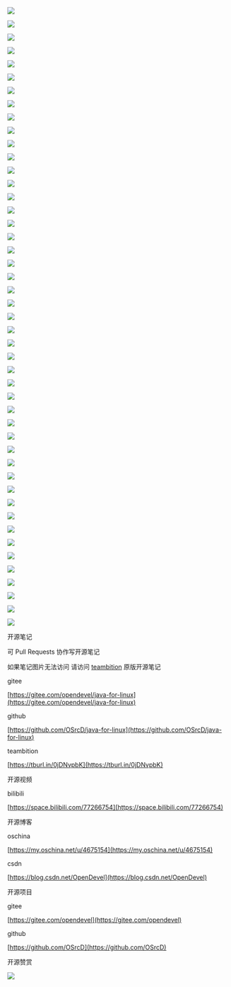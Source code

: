 ![](https://tcs.teambition.net/storage/3122bb5bbc92f588fa7ab4b6720deac2a5d7?Signature=eyJhbGciOiJIUzI1NiIsInR5cCI6IkpXVCJ9.eyJBcHBJRCI6IjU5Mzc3MGZmODM5NjMyMDAyZTAzNThmMSIsIl9hcHBJZCI6IjU5Mzc3MGZmODM5NjMyMDAyZTAzNThmMSIsIl9vcmdhbml6YXRpb25JZCI6IiIsImV4cCI6MTYxNDAxMDU5NCwiaWF0IjoxNjEzNDA1Nzk0LCJyZXNvdXJjZSI6Ii9zdG9yYWdlLzMxMjJiYjViYmM5MmY1ODhmYTdhYjRiNjcyMGRlYWMyYTVkNyJ9.ijAW-R-6hEvJ9oJJyMWfJLZ8nkjTXJQI3z9jCZc7Wvk&download=image.png "")

![](https://tcs.teambition.net/storage/3122ee3bab2244ad67e020ba08b87c79288e?Signature=eyJhbGciOiJIUzI1NiIsInR5cCI6IkpXVCJ9.eyJBcHBJRCI6IjU5Mzc3MGZmODM5NjMyMDAyZTAzNThmMSIsIl9hcHBJZCI6IjU5Mzc3MGZmODM5NjMyMDAyZTAzNThmMSIsIl9vcmdhbml6YXRpb25JZCI6IiIsImV4cCI6MTYxNDAxMDU5NCwiaWF0IjoxNjEzNDA1Nzk0LCJyZXNvdXJjZSI6Ii9zdG9yYWdlLzMxMjJlZTNiYWIyMjQ0YWQ2N2UwMjBiYTA4Yjg3Yzc5Mjg4ZSJ9.tLr5kHxFDeTCDfNsbC7PmMZwjTTDrUQZ3Dz0-T3pjJY&download=image.png "")

![](https://tcs.teambition.net/storage/312206a13201475450ade0857e5293ee7549?Signature=eyJhbGciOiJIUzI1NiIsInR5cCI6IkpXVCJ9.eyJBcHBJRCI6IjU5Mzc3MGZmODM5NjMyMDAyZTAzNThmMSIsIl9hcHBJZCI6IjU5Mzc3MGZmODM5NjMyMDAyZTAzNThmMSIsIl9vcmdhbml6YXRpb25JZCI6IiIsImV4cCI6MTYxNDAxMDU5NCwiaWF0IjoxNjEzNDA1Nzk0LCJyZXNvdXJjZSI6Ii9zdG9yYWdlLzMxMjIwNmExMzIwMTQ3NTQ1MGFkZTA4NTdlNTI5M2VlNzU0OSJ9.4a-NK1uU4jDujQsJABFRj9ScQyk33S9l4gWqeOKMitM&download=image.png "")

![](https://tcs.teambition.net/storage/3122a56af00d9202591c1da549d2ed907e49?Signature=eyJhbGciOiJIUzI1NiIsInR5cCI6IkpXVCJ9.eyJBcHBJRCI6IjU5Mzc3MGZmODM5NjMyMDAyZTAzNThmMSIsIl9hcHBJZCI6IjU5Mzc3MGZmODM5NjMyMDAyZTAzNThmMSIsIl9vcmdhbml6YXRpb25JZCI6IiIsImV4cCI6MTYxNDAxMDU5NCwiaWF0IjoxNjEzNDA1Nzk0LCJyZXNvdXJjZSI6Ii9zdG9yYWdlLzMxMjJhNTZhZjAwZDkyMDI1OTFjMWRhNTQ5ZDJlZDkwN2U0OSJ9.bugOExod-s2Q3PzOgbZf8nX0sxpIuFRY7XMGF0wzI7M&download=image.png "")

![](https://tcs.teambition.net/storage/31228c912cb55cbeabfd0aeb2b45cf477c36?Signature=eyJhbGciOiJIUzI1NiIsInR5cCI6IkpXVCJ9.eyJBcHBJRCI6IjU5Mzc3MGZmODM5NjMyMDAyZTAzNThmMSIsIl9hcHBJZCI6IjU5Mzc3MGZmODM5NjMyMDAyZTAzNThmMSIsIl9vcmdhbml6YXRpb25JZCI6IiIsImV4cCI6MTYxNDAxMDU5NCwiaWF0IjoxNjEzNDA1Nzk0LCJyZXNvdXJjZSI6Ii9zdG9yYWdlLzMxMjI4YzkxMmNiNTVjYmVhYmZkMGFlYjJiNDVjZjQ3N2MzNiJ9.Tz_royVznftvkl3WKYvbFOm1dQr82SMZiaruiorPe8s&download=image.png "")

![](https://tcs.teambition.net/storage/3122c4a0ffec69a4449550560ca582d49eaf?Signature=eyJhbGciOiJIUzI1NiIsInR5cCI6IkpXVCJ9.eyJBcHBJRCI6IjU5Mzc3MGZmODM5NjMyMDAyZTAzNThmMSIsIl9hcHBJZCI6IjU5Mzc3MGZmODM5NjMyMDAyZTAzNThmMSIsIl9vcmdhbml6YXRpb25JZCI6IiIsImV4cCI6MTYxNDAxMDU5NCwiaWF0IjoxNjEzNDA1Nzk0LCJyZXNvdXJjZSI6Ii9zdG9yYWdlLzMxMjJjNGEwZmZlYzY5YTQ0NDk1NTA1NjBjYTU4MmQ0OWVhZiJ9.zADMTkr7XY0meFOpBt7Sn_-g-M0r3jiR9xCq9_Bqx-M&download=image.png "")

![](https://tcs.teambition.net/storage/3122af67d067dbd7e4bca752a8fe9f9a03ba?Signature=eyJhbGciOiJIUzI1NiIsInR5cCI6IkpXVCJ9.eyJBcHBJRCI6IjU5Mzc3MGZmODM5NjMyMDAyZTAzNThmMSIsIl9hcHBJZCI6IjU5Mzc3MGZmODM5NjMyMDAyZTAzNThmMSIsIl9vcmdhbml6YXRpb25JZCI6IiIsImV4cCI6MTYxNDAxMDU5NCwiaWF0IjoxNjEzNDA1Nzk0LCJyZXNvdXJjZSI6Ii9zdG9yYWdlLzMxMjJhZjY3ZDA2N2RiZDdlNGJjYTc1MmE4ZmU5ZjlhMDNiYSJ9.QRCEpxgbyogZI4VNKjXyU9h_ErQaLpT5H_6aZIyUE-o&download=image.png "")

![](https://tcs.teambition.net/storage/3122c0ebe2809cf587b04e27db4f9f83b289?Signature=eyJhbGciOiJIUzI1NiIsInR5cCI6IkpXVCJ9.eyJBcHBJRCI6IjU5Mzc3MGZmODM5NjMyMDAyZTAzNThmMSIsIl9hcHBJZCI6IjU5Mzc3MGZmODM5NjMyMDAyZTAzNThmMSIsIl9vcmdhbml6YXRpb25JZCI6IiIsImV4cCI6MTYxNDAxMDU5NCwiaWF0IjoxNjEzNDA1Nzk0LCJyZXNvdXJjZSI6Ii9zdG9yYWdlLzMxMjJjMGViZTI4MDljZjU4N2IwNGUyN2RiNGY5ZjgzYjI4OSJ9.eNfE1Det01Z9ueBs9NXXknhvIMWxPhUP9LEIP-Lpw-4&download=image.png "")

![](https://tcs.teambition.net/storage/312207ced5bdcb6829e42608a3b1b9e9bc30?Signature=eyJhbGciOiJIUzI1NiIsInR5cCI6IkpXVCJ9.eyJBcHBJRCI6IjU5Mzc3MGZmODM5NjMyMDAyZTAzNThmMSIsIl9hcHBJZCI6IjU5Mzc3MGZmODM5NjMyMDAyZTAzNThmMSIsIl9vcmdhbml6YXRpb25JZCI6IiIsImV4cCI6MTYxNDAxMDU5NCwiaWF0IjoxNjEzNDA1Nzk0LCJyZXNvdXJjZSI6Ii9zdG9yYWdlLzMxMjIwN2NlZDViZGNiNjgyOWU0MjYwOGEzYjFiOWU5YmMzMCJ9.vU7hiwH3GoZ0MOWwD-0yLuAemkwUVGh4msk7Wzqwx2Q&download=image.png "")

![](https://tcs.teambition.net/storage/312229d040db643535e19ae30851a22f3ac1?Signature=eyJhbGciOiJIUzI1NiIsInR5cCI6IkpXVCJ9.eyJBcHBJRCI6IjU5Mzc3MGZmODM5NjMyMDAyZTAzNThmMSIsIl9hcHBJZCI6IjU5Mzc3MGZmODM5NjMyMDAyZTAzNThmMSIsIl9vcmdhbml6YXRpb25JZCI6IiIsImV4cCI6MTYxNDAxMDU5NCwiaWF0IjoxNjEzNDA1Nzk0LCJyZXNvdXJjZSI6Ii9zdG9yYWdlLzMxMjIyOWQwNDBkYjY0MzUzNWUxOWFlMzA4NTFhMjJmM2FjMSJ9.NmoE-q7jWl1dDWguekOeJyL3ZrlqwaCWqe43NhpR9GU&download=image.png "")

![](https://tcs.teambition.net/storage/3122b83e840f0ccff013e55c19ee970ab737?Signature=eyJhbGciOiJIUzI1NiIsInR5cCI6IkpXVCJ9.eyJBcHBJRCI6IjU5Mzc3MGZmODM5NjMyMDAyZTAzNThmMSIsIl9hcHBJZCI6IjU5Mzc3MGZmODM5NjMyMDAyZTAzNThmMSIsIl9vcmdhbml6YXRpb25JZCI6IiIsImV4cCI6MTYxNDAxMDU5NCwiaWF0IjoxNjEzNDA1Nzk0LCJyZXNvdXJjZSI6Ii9zdG9yYWdlLzMxMjJiODNlODQwZjBjY2ZmMDEzZTU1YzE5ZWU5NzBhYjczNyJ9.zVin1VG0hCXqbMur6rXshzGS_2OqEVRYeDHqEX928PA&download=image.png "")

![](https://tcs.teambition.net/storage/312229552623a4bd806d2fe34cf615c62f1f?Signature=eyJhbGciOiJIUzI1NiIsInR5cCI6IkpXVCJ9.eyJBcHBJRCI6IjU5Mzc3MGZmODM5NjMyMDAyZTAzNThmMSIsIl9hcHBJZCI6IjU5Mzc3MGZmODM5NjMyMDAyZTAzNThmMSIsIl9vcmdhbml6YXRpb25JZCI6IiIsImV4cCI6MTYxNDAxMDU5NCwiaWF0IjoxNjEzNDA1Nzk0LCJyZXNvdXJjZSI6Ii9zdG9yYWdlLzMxMjIyOTU1MjYyM2E0YmQ4MDZkMmZlMzRjZjYxNWM2MmYxZiJ9.ysVf4W0U3sDy04w3e3P9t_ByB-rlqY9XUQl81BAFDh0&download=image.png "")

![](https://tcs.teambition.net/storage/3122491dd1e5f86d08b37c67d9c7dfe6cdbd?Signature=eyJhbGciOiJIUzI1NiIsInR5cCI6IkpXVCJ9.eyJBcHBJRCI6IjU5Mzc3MGZmODM5NjMyMDAyZTAzNThmMSIsIl9hcHBJZCI6IjU5Mzc3MGZmODM5NjMyMDAyZTAzNThmMSIsIl9vcmdhbml6YXRpb25JZCI6IiIsImV4cCI6MTYxNDAxMDU5NCwiaWF0IjoxNjEzNDA1Nzk0LCJyZXNvdXJjZSI6Ii9zdG9yYWdlLzMxMjI0OTFkZDFlNWY4NmQwOGIzN2M2N2Q5YzdkZmU2Y2RiZCJ9.V4plb4rLj2DpYNNtcXQQ7YbAnW_NGeBJFv9dQaTio78&download=image.png "")

![](https://tcs.teambition.net/storage/3122bb4736534fb375602b6113c8fffc2db1?Signature=eyJhbGciOiJIUzI1NiIsInR5cCI6IkpXVCJ9.eyJBcHBJRCI6IjU5Mzc3MGZmODM5NjMyMDAyZTAzNThmMSIsIl9hcHBJZCI6IjU5Mzc3MGZmODM5NjMyMDAyZTAzNThmMSIsIl9vcmdhbml6YXRpb25JZCI6IiIsImV4cCI6MTYxNDAxMDU5NCwiaWF0IjoxNjEzNDA1Nzk0LCJyZXNvdXJjZSI6Ii9zdG9yYWdlLzMxMjJiYjQ3MzY1MzRmYjM3NTYwMmI2MTEzYzhmZmZjMmRiMSJ9.4im0mnk0TCBbdjOHCbWRL7FqrZFQML3yxCWALwYfiZA&download=image.png "")

![](https://tcs.teambition.net/storage/312257c541f58871a1a3bfa86dbd641c3045?Signature=eyJhbGciOiJIUzI1NiIsInR5cCI6IkpXVCJ9.eyJBcHBJRCI6IjU5Mzc3MGZmODM5NjMyMDAyZTAzNThmMSIsIl9hcHBJZCI6IjU5Mzc3MGZmODM5NjMyMDAyZTAzNThmMSIsIl9vcmdhbml6YXRpb25JZCI6IiIsImV4cCI6MTYxNDAxMDU5NCwiaWF0IjoxNjEzNDA1Nzk0LCJyZXNvdXJjZSI6Ii9zdG9yYWdlLzMxMjI1N2M1NDFmNTg4NzFhMWEzYmZhODZkYmQ2NDFjMzA0NSJ9.S_kpuERBK0_jrr1268B3G5zSGpfImzYNlcGXT0GpAPk&download=image.png "")

![](https://tcs.teambition.net/storage/312277f1966f68b58dbab7ce831d40de0958?Signature=eyJhbGciOiJIUzI1NiIsInR5cCI6IkpXVCJ9.eyJBcHBJRCI6IjU5Mzc3MGZmODM5NjMyMDAyZTAzNThmMSIsIl9hcHBJZCI6IjU5Mzc3MGZmODM5NjMyMDAyZTAzNThmMSIsIl9vcmdhbml6YXRpb25JZCI6IiIsImV4cCI6MTYxNDAxMDU5NCwiaWF0IjoxNjEzNDA1Nzk0LCJyZXNvdXJjZSI6Ii9zdG9yYWdlLzMxMjI3N2YxOTY2ZjY4YjU4ZGJhYjdjZTgzMWQ0MGRlMDk1OCJ9.wyYueQ3-kPax9oiOF8UotgGiNeJGq6YjU0t-TjbVHrE&download=image.png "")

![](https://tcs.teambition.net/storage/3122e9c4602ca7b0f310a84e47adeedeb0b4?Signature=eyJhbGciOiJIUzI1NiIsInR5cCI6IkpXVCJ9.eyJBcHBJRCI6IjU5Mzc3MGZmODM5NjMyMDAyZTAzNThmMSIsIl9hcHBJZCI6IjU5Mzc3MGZmODM5NjMyMDAyZTAzNThmMSIsIl9vcmdhbml6YXRpb25JZCI6IiIsImV4cCI6MTYxNDAxMDU5NCwiaWF0IjoxNjEzNDA1Nzk0LCJyZXNvdXJjZSI6Ii9zdG9yYWdlLzMxMjJlOWM0NjAyY2E3YjBmMzEwYTg0ZTQ3YWRlZWRlYjBiNCJ9.DzOpaH2oZQ44SJ9i8mdBYoWWu3uw-AVF-zMiY1DhTcA&download=image.png "")

![](https://tcs.teambition.net/storage/3122412696a9d8ccf8ef27c8b3bef2a54f50?Signature=eyJhbGciOiJIUzI1NiIsInR5cCI6IkpXVCJ9.eyJBcHBJRCI6IjU5Mzc3MGZmODM5NjMyMDAyZTAzNThmMSIsIl9hcHBJZCI6IjU5Mzc3MGZmODM5NjMyMDAyZTAzNThmMSIsIl9vcmdhbml6YXRpb25JZCI6IiIsImV4cCI6MTYxNDAxMDU5NCwiaWF0IjoxNjEzNDA1Nzk0LCJyZXNvdXJjZSI6Ii9zdG9yYWdlLzMxMjI0MTI2OTZhOWQ4Y2NmOGVmMjdjOGIzYmVmMmE1NGY1MCJ9.Dsf3Zawvf5q05ecEjwubbVEX3H2-UaMseovXpXx4TMw&download=image.png "")

![](https://tcs.teambition.net/storage/312244dfa3cda13bf39c3c9b448664e2aff8?Signature=eyJhbGciOiJIUzI1NiIsInR5cCI6IkpXVCJ9.eyJBcHBJRCI6IjU5Mzc3MGZmODM5NjMyMDAyZTAzNThmMSIsIl9hcHBJZCI6IjU5Mzc3MGZmODM5NjMyMDAyZTAzNThmMSIsIl9vcmdhbml6YXRpb25JZCI6IiIsImV4cCI6MTYxNDAxMDU5NCwiaWF0IjoxNjEzNDA1Nzk0LCJyZXNvdXJjZSI6Ii9zdG9yYWdlLzMxMjI0NGRmYTNjZGExM2JmMzljM2M5YjQ0ODY2NGUyYWZmOCJ9.oXd21UhwkcRRc_fo8PbJfiY-Z83zqS1n0QGx1RAyEc0&download=image.png "")

![](https://tcs.teambition.net/storage/312258214a7c496200ca0d04e0c0eddfc51a?Signature=eyJhbGciOiJIUzI1NiIsInR5cCI6IkpXVCJ9.eyJBcHBJRCI6IjU5Mzc3MGZmODM5NjMyMDAyZTAzNThmMSIsIl9hcHBJZCI6IjU5Mzc3MGZmODM5NjMyMDAyZTAzNThmMSIsIl9vcmdhbml6YXRpb25JZCI6IiIsImV4cCI6MTYxNDAxMDU5NCwiaWF0IjoxNjEzNDA1Nzk0LCJyZXNvdXJjZSI6Ii9zdG9yYWdlLzMxMjI1ODIxNGE3YzQ5NjIwMGNhMGQwNGUwYzBlZGRmYzUxYSJ9.rC_B7OnGzJ31kJMiDRGw0osKHTs0EsQIsF4qwCly-ec&download=image.png "")

![](https://tcs.teambition.net/storage/3122179a2c918db168e40df86399914ad38e?Signature=eyJhbGciOiJIUzI1NiIsInR5cCI6IkpXVCJ9.eyJBcHBJRCI6IjU5Mzc3MGZmODM5NjMyMDAyZTAzNThmMSIsIl9hcHBJZCI6IjU5Mzc3MGZmODM5NjMyMDAyZTAzNThmMSIsIl9vcmdhbml6YXRpb25JZCI6IiIsImV4cCI6MTYxNDAxMDU5NCwiaWF0IjoxNjEzNDA1Nzk0LCJyZXNvdXJjZSI6Ii9zdG9yYWdlLzMxMjIxNzlhMmM5MThkYjE2OGU0MGRmODYzOTk5MTRhZDM4ZSJ9.KmxJv7U7dcaVU5YSZprN-TFp7-SMkl-sifvflzADIj8&download=image.png "")

![](https://tcs.teambition.net/storage/3122dfc5a6be08df0c8e874844c61e1b2d0c?Signature=eyJhbGciOiJIUzI1NiIsInR5cCI6IkpXVCJ9.eyJBcHBJRCI6IjU5Mzc3MGZmODM5NjMyMDAyZTAzNThmMSIsIl9hcHBJZCI6IjU5Mzc3MGZmODM5NjMyMDAyZTAzNThmMSIsIl9vcmdhbml6YXRpb25JZCI6IiIsImV4cCI6MTYxNDAxMDU5NCwiaWF0IjoxNjEzNDA1Nzk0LCJyZXNvdXJjZSI6Ii9zdG9yYWdlLzMxMjJkZmM1YTZiZTA4ZGYwYzhlODc0ODQ0YzYxZTFiMmQwYyJ9.qvbV3LvXEtbsIwfZtuTqPjtYBzL-HeD_TOKGLlluTzk&download=image.png "")

![](https://tcs.teambition.net/storage/3122a25b7ec8cc4d7539dfa7d351be6ac46d?Signature=eyJhbGciOiJIUzI1NiIsInR5cCI6IkpXVCJ9.eyJBcHBJRCI6IjU5Mzc3MGZmODM5NjMyMDAyZTAzNThmMSIsIl9hcHBJZCI6IjU5Mzc3MGZmODM5NjMyMDAyZTAzNThmMSIsIl9vcmdhbml6YXRpb25JZCI6IiIsImV4cCI6MTYxNDAxMDU5NCwiaWF0IjoxNjEzNDA1Nzk0LCJyZXNvdXJjZSI6Ii9zdG9yYWdlLzMxMjJhMjViN2VjOGNjNGQ3NTM5ZGZhN2QzNTFiZTZhYzQ2ZCJ9.ao972ShHmnQ849oMkQ1BQI7LMHhZERpYMsHV8B0hw-E&download=image.png "")

![](https://tcs.teambition.net/storage/3122b32792c5b293b014abb8591ab15871bb?Signature=eyJhbGciOiJIUzI1NiIsInR5cCI6IkpXVCJ9.eyJBcHBJRCI6IjU5Mzc3MGZmODM5NjMyMDAyZTAzNThmMSIsIl9hcHBJZCI6IjU5Mzc3MGZmODM5NjMyMDAyZTAzNThmMSIsIl9vcmdhbml6YXRpb25JZCI6IiIsImV4cCI6MTYxNDAxMDU5NCwiaWF0IjoxNjEzNDA1Nzk0LCJyZXNvdXJjZSI6Ii9zdG9yYWdlLzMxMjJiMzI3OTJjNWIyOTNiMDE0YWJiODU5MWFiMTU4NzFiYiJ9.CLz1F-IXxKFQzbazaCDManUwv50MiOn4ovTepbIh4N4&download=image.png "")

![](https://tcs.teambition.net/storage/3122dd34720f75911dcd123f5f02b3d2ea5d?Signature=eyJhbGciOiJIUzI1NiIsInR5cCI6IkpXVCJ9.eyJBcHBJRCI6IjU5Mzc3MGZmODM5NjMyMDAyZTAzNThmMSIsIl9hcHBJZCI6IjU5Mzc3MGZmODM5NjMyMDAyZTAzNThmMSIsIl9vcmdhbml6YXRpb25JZCI6IiIsImV4cCI6MTYxNDAxMDU5NCwiaWF0IjoxNjEzNDA1Nzk0LCJyZXNvdXJjZSI6Ii9zdG9yYWdlLzMxMjJkZDM0NzIwZjc1OTExZGNkMTIzZjVmMDJiM2QyZWE1ZCJ9.t0DPbGrymBc0x9kIx5ldaNTiw1_OfDuGwJ2IVDAb-Gw&download=image.png "")

![](https://tcs.teambition.net/storage/3122f44ba82d986706f212a9ebed3d42d240?Signature=eyJhbGciOiJIUzI1NiIsInR5cCI6IkpXVCJ9.eyJBcHBJRCI6IjU5Mzc3MGZmODM5NjMyMDAyZTAzNThmMSIsIl9hcHBJZCI6IjU5Mzc3MGZmODM5NjMyMDAyZTAzNThmMSIsIl9vcmdhbml6YXRpb25JZCI6IiIsImV4cCI6MTYxNDAxMDU5NCwiaWF0IjoxNjEzNDA1Nzk0LCJyZXNvdXJjZSI6Ii9zdG9yYWdlLzMxMjJmNDRiYTgyZDk4NjcwNmYyMTJhOWViZWQzZDQyZDI0MCJ9.B53i32J8Q0qY9URdtmLNTHlfLJYMXvUuTi3NaI7VJc4&download=image.png "")

![](https://tcs.teambition.net/storage/312291530b0f2090ea5b6e72de61bfc7109f?Signature=eyJhbGciOiJIUzI1NiIsInR5cCI6IkpXVCJ9.eyJBcHBJRCI6IjU5Mzc3MGZmODM5NjMyMDAyZTAzNThmMSIsIl9hcHBJZCI6IjU5Mzc3MGZmODM5NjMyMDAyZTAzNThmMSIsIl9vcmdhbml6YXRpb25JZCI6IiIsImV4cCI6MTYxNDAxMDU5NCwiaWF0IjoxNjEzNDA1Nzk0LCJyZXNvdXJjZSI6Ii9zdG9yYWdlLzMxMjI5MTUzMGIwZjIwOTBlYTViNmU3MmRlNjFiZmM3MTA5ZiJ9.mHjrqCLrT1u1l_0xF2GBpxMkMOUQPKHIqodhZYy5reA&download=image.png "")

![](https://tcs.teambition.net/storage/31225a207951d53f63542e1277113a5c0261?Signature=eyJhbGciOiJIUzI1NiIsInR5cCI6IkpXVCJ9.eyJBcHBJRCI6IjU5Mzc3MGZmODM5NjMyMDAyZTAzNThmMSIsIl9hcHBJZCI6IjU5Mzc3MGZmODM5NjMyMDAyZTAzNThmMSIsIl9vcmdhbml6YXRpb25JZCI6IiIsImV4cCI6MTYxNDAxMDU5NCwiaWF0IjoxNjEzNDA1Nzk0LCJyZXNvdXJjZSI6Ii9zdG9yYWdlLzMxMjI1YTIwNzk1MWQ1M2Y2MzU0MmUxMjc3MTEzYTVjMDI2MSJ9.TY0rSeDmY6-jAuO_QuZ7wZQAJvlLcVvpbZRMTIh851I&download=image.png "")

![](https://tcs.teambition.net/storage/312228fae05bc60d1621849c021df9938310?Signature=eyJhbGciOiJIUzI1NiIsInR5cCI6IkpXVCJ9.eyJBcHBJRCI6IjU5Mzc3MGZmODM5NjMyMDAyZTAzNThmMSIsIl9hcHBJZCI6IjU5Mzc3MGZmODM5NjMyMDAyZTAzNThmMSIsIl9vcmdhbml6YXRpb25JZCI6IiIsImV4cCI6MTYxNDAxMDU5NCwiaWF0IjoxNjEzNDA1Nzk0LCJyZXNvdXJjZSI6Ii9zdG9yYWdlLzMxMjIyOGZhZTA1YmM2MGQxNjIxODQ5YzAyMWRmOTkzODMxMCJ9.8Gq-L1qFsSTK5RsjPjcOdR6pq593GoPoKx7l-rxHq8Y&download=image.png "")

![](https://tcs.teambition.net/storage/3122c78b65bd0706d00615593b827ca30305?Signature=eyJhbGciOiJIUzI1NiIsInR5cCI6IkpXVCJ9.eyJBcHBJRCI6IjU5Mzc3MGZmODM5NjMyMDAyZTAzNThmMSIsIl9hcHBJZCI6IjU5Mzc3MGZmODM5NjMyMDAyZTAzNThmMSIsIl9vcmdhbml6YXRpb25JZCI6IiIsImV4cCI6MTYxNDAxMDU5NCwiaWF0IjoxNjEzNDA1Nzk0LCJyZXNvdXJjZSI6Ii9zdG9yYWdlLzMxMjJjNzhiNjViZDA3MDZkMDA2MTU1OTNiODI3Y2EzMDMwNSJ9.MISz3jV299gIflaVcfWLklZoijQeRdrrc65u8IV6vMc&download=image.png "")

![](https://tcs.teambition.net/storage/3122223e332872137637660676878bedb344?Signature=eyJhbGciOiJIUzI1NiIsInR5cCI6IkpXVCJ9.eyJBcHBJRCI6IjU5Mzc3MGZmODM5NjMyMDAyZTAzNThmMSIsIl9hcHBJZCI6IjU5Mzc3MGZmODM5NjMyMDAyZTAzNThmMSIsIl9vcmdhbml6YXRpb25JZCI6IiIsImV4cCI6MTYxNDAxMDU5NCwiaWF0IjoxNjEzNDA1Nzk0LCJyZXNvdXJjZSI6Ii9zdG9yYWdlLzMxMjIyMjNlMzMyODcyMTM3NjM3NjYwNjc2ODc4YmVkYjM0NCJ9.2eQA5poRImtyXOvLU_q3Hnoy2f-fRhmmoml52yk8bNk&download=image.png "")

![](https://tcs.teambition.net/storage/3122f53846581fd1a86111a3af737fa9415f?Signature=eyJhbGciOiJIUzI1NiIsInR5cCI6IkpXVCJ9.eyJBcHBJRCI6IjU5Mzc3MGZmODM5NjMyMDAyZTAzNThmMSIsIl9hcHBJZCI6IjU5Mzc3MGZmODM5NjMyMDAyZTAzNThmMSIsIl9vcmdhbml6YXRpb25JZCI6IiIsImV4cCI6MTYxNDAxMDU5NCwiaWF0IjoxNjEzNDA1Nzk0LCJyZXNvdXJjZSI6Ii9zdG9yYWdlLzMxMjJmNTM4NDY1ODFmZDFhODYxMTFhM2FmNzM3ZmE5NDE1ZiJ9.9G9Roywg8nKneAyc6WZ1WIxPxs3cDM8eSP8XUr9PO8k&download=image.png "")

![](https://tcs.teambition.net/storage/3122ec98b78a9d88e643152393060a69e1aa?Signature=eyJhbGciOiJIUzI1NiIsInR5cCI6IkpXVCJ9.eyJBcHBJRCI6IjU5Mzc3MGZmODM5NjMyMDAyZTAzNThmMSIsIl9hcHBJZCI6IjU5Mzc3MGZmODM5NjMyMDAyZTAzNThmMSIsIl9vcmdhbml6YXRpb25JZCI6IiIsImV4cCI6MTYxNDAxMDU5NCwiaWF0IjoxNjEzNDA1Nzk0LCJyZXNvdXJjZSI6Ii9zdG9yYWdlLzMxMjJlYzk4Yjc4YTlkODhlNjQzMTUyMzkzMDYwYTY5ZTFhYSJ9.EGsuPI4d9-zgPEcsx0UEnJGzmRqBffdkECPsBjM9nHw&download=image.png "")

![](https://tcs.teambition.net/storage/3122bb5a151f07a67f4c0e89c3f035160899?Signature=eyJhbGciOiJIUzI1NiIsInR5cCI6IkpXVCJ9.eyJBcHBJRCI6IjU5Mzc3MGZmODM5NjMyMDAyZTAzNThmMSIsIl9hcHBJZCI6IjU5Mzc3MGZmODM5NjMyMDAyZTAzNThmMSIsIl9vcmdhbml6YXRpb25JZCI6IiIsImV4cCI6MTYxNDAxMDU5NCwiaWF0IjoxNjEzNDA1Nzk0LCJyZXNvdXJjZSI6Ii9zdG9yYWdlLzMxMjJiYjVhMTUxZjA3YTY3ZjRjMGU4OWMzZjAzNTE2MDg5OSJ9.SOPjmRtndisxMAZL0JR2XZX80LvNy7tPuHSiPPkz9N4&download=image.png "")

![](https://tcs.teambition.net/storage/3122487a82e5e6d82dc0ca9bf3f88553b3e9?Signature=eyJhbGciOiJIUzI1NiIsInR5cCI6IkpXVCJ9.eyJBcHBJRCI6IjU5Mzc3MGZmODM5NjMyMDAyZTAzNThmMSIsIl9hcHBJZCI6IjU5Mzc3MGZmODM5NjMyMDAyZTAzNThmMSIsIl9vcmdhbml6YXRpb25JZCI6IiIsImV4cCI6MTYxNDAxMDU5NCwiaWF0IjoxNjEzNDA1Nzk0LCJyZXNvdXJjZSI6Ii9zdG9yYWdlLzMxMjI0ODdhODJlNWU2ZDgyZGMwY2E5YmYzZjg4NTUzYjNlOSJ9.eV0kRyQJKr5TpO8DygHxC8j5uZrNUpQF5EI9KAmW2sc&download=image.png "")

![](https://tcs.teambition.net/storage/312201af17ef49b53e14cfe60e7091365f32?Signature=eyJhbGciOiJIUzI1NiIsInR5cCI6IkpXVCJ9.eyJBcHBJRCI6IjU5Mzc3MGZmODM5NjMyMDAyZTAzNThmMSIsIl9hcHBJZCI6IjU5Mzc3MGZmODM5NjMyMDAyZTAzNThmMSIsIl9vcmdhbml6YXRpb25JZCI6IiIsImV4cCI6MTYxNDAxMDU5NCwiaWF0IjoxNjEzNDA1Nzk0LCJyZXNvdXJjZSI6Ii9zdG9yYWdlLzMxMjIwMWFmMTdlZjQ5YjUzZTE0Y2ZlNjBlNzA5MTM2NWYzMiJ9.1LKme-1vlJINJG0D1GENUHk4SOnw3dhbd4cSyxyXAYA&download=image.png "")

![](https://tcs.teambition.net/storage/312293e0ce362b3ec4211c4b6eaa8575bd2a?Signature=eyJhbGciOiJIUzI1NiIsInR5cCI6IkpXVCJ9.eyJBcHBJRCI6IjU5Mzc3MGZmODM5NjMyMDAyZTAzNThmMSIsIl9hcHBJZCI6IjU5Mzc3MGZmODM5NjMyMDAyZTAzNThmMSIsIl9vcmdhbml6YXRpb25JZCI6IiIsImV4cCI6MTYxNDAxMDU5NCwiaWF0IjoxNjEzNDA1Nzk0LCJyZXNvdXJjZSI6Ii9zdG9yYWdlLzMxMjI5M2UwY2UzNjJiM2VjNDIxMWM0YjZlYWE4NTc1YmQyYSJ9.6uCCFi_d0Yzl9SF6_VqF78yYQ8-6He72UiSVeJvq8Gw&download=image.png "")

![](https://tcs.teambition.net/storage/3122fcff95701819a230bffbbe3f20f670f8?Signature=eyJhbGciOiJIUzI1NiIsInR5cCI6IkpXVCJ9.eyJBcHBJRCI6IjU5Mzc3MGZmODM5NjMyMDAyZTAzNThmMSIsIl9hcHBJZCI6IjU5Mzc3MGZmODM5NjMyMDAyZTAzNThmMSIsIl9vcmdhbml6YXRpb25JZCI6IiIsImV4cCI6MTYxNDAxMDU5NCwiaWF0IjoxNjEzNDA1Nzk0LCJyZXNvdXJjZSI6Ii9zdG9yYWdlLzMxMjJmY2ZmOTU3MDE4MTlhMjMwYmZmYmJlM2YyMGY2NzBmOCJ9.s428-gA8IU5uEggIKMGRR-iH1PxEPvwvxzbCrPhAqTo&download=image.png "")

![](https://tcs.teambition.net/storage/31221d54ca31ede3a275809da105ce180303?Signature=eyJhbGciOiJIUzI1NiIsInR5cCI6IkpXVCJ9.eyJBcHBJRCI6IjU5Mzc3MGZmODM5NjMyMDAyZTAzNThmMSIsIl9hcHBJZCI6IjU5Mzc3MGZmODM5NjMyMDAyZTAzNThmMSIsIl9vcmdhbml6YXRpb25JZCI6IiIsImV4cCI6MTYxNDAxMDU5NCwiaWF0IjoxNjEzNDA1Nzk0LCJyZXNvdXJjZSI6Ii9zdG9yYWdlLzMxMjIxZDU0Y2EzMWVkZTNhMjc1ODA5ZGExMDVjZTE4MDMwMyJ9.9-ytDNlmP_RZVeZKnl8McejhCCM1qst4V2blnSsUm9E&download=image.png "")

![](https://tcs.teambition.net/storage/31222828a0758d8300dc763c8b393cfd7939?Signature=eyJhbGciOiJIUzI1NiIsInR5cCI6IkpXVCJ9.eyJBcHBJRCI6IjU5Mzc3MGZmODM5NjMyMDAyZTAzNThmMSIsIl9hcHBJZCI6IjU5Mzc3MGZmODM5NjMyMDAyZTAzNThmMSIsIl9vcmdhbml6YXRpb25JZCI6IiIsImV4cCI6MTYxNDAxMDU5NCwiaWF0IjoxNjEzNDA1Nzk0LCJyZXNvdXJjZSI6Ii9zdG9yYWdlLzMxMjIyODI4YTA3NThkODMwMGRjNzYzYzhiMzkzY2ZkNzkzOSJ9.vicJG7fXBmSs_tFceVOT85XMqHBtNoFgonqW28I1v0U&download=image.png "")

![](https://tcs.teambition.net/storage/31225d4904332423e1344d7d707dcecc9a34?Signature=eyJhbGciOiJIUzI1NiIsInR5cCI6IkpXVCJ9.eyJBcHBJRCI6IjU5Mzc3MGZmODM5NjMyMDAyZTAzNThmMSIsIl9hcHBJZCI6IjU5Mzc3MGZmODM5NjMyMDAyZTAzNThmMSIsIl9vcmdhbml6YXRpb25JZCI6IiIsImV4cCI6MTYxNDAxMDU5NCwiaWF0IjoxNjEzNDA1Nzk0LCJyZXNvdXJjZSI6Ii9zdG9yYWdlLzMxMjI1ZDQ5MDQzMzI0MjNlMTM0NGQ3ZDcwN2RjZWNjOWEzNCJ9.0VXJXNy75yKOop0UfQTDgr98vzzZktlE2F9jzp3-SVE&download=image.png "")

![](https://tcs.teambition.net/storage/312295830b57571de2d78f1f698368123bb6?Signature=eyJhbGciOiJIUzI1NiIsInR5cCI6IkpXVCJ9.eyJBcHBJRCI6IjU5Mzc3MGZmODM5NjMyMDAyZTAzNThmMSIsIl9hcHBJZCI6IjU5Mzc3MGZmODM5NjMyMDAyZTAzNThmMSIsIl9vcmdhbml6YXRpb25JZCI6IiIsImV4cCI6MTYxNDAxMDU5NCwiaWF0IjoxNjEzNDA1Nzk0LCJyZXNvdXJjZSI6Ii9zdG9yYWdlLzMxMjI5NTgzMGI1NzU3MWRlMmQ3OGYxZjY5ODM2ODEyM2JiNiJ9.CIXgyVh4E_Pvo6IR51S9epv0AAl8NvH7-fcL4ddsH_E&download=image.png "")

![](https://tcs.teambition.net/storage/3122b69345515e21840ebbbc8682bb152a27?Signature=eyJhbGciOiJIUzI1NiIsInR5cCI6IkpXVCJ9.eyJBcHBJRCI6IjU5Mzc3MGZmODM5NjMyMDAyZTAzNThmMSIsIl9hcHBJZCI6IjU5Mzc3MGZmODM5NjMyMDAyZTAzNThmMSIsIl9vcmdhbml6YXRpb25JZCI6IiIsImV4cCI6MTYxNDAxMDU5NCwiaWF0IjoxNjEzNDA1Nzk0LCJyZXNvdXJjZSI6Ii9zdG9yYWdlLzMxMjJiNjkzNDU1MTVlMjE4NDBlYmJiYzg2ODJiYjE1MmEyNyJ9.wX6kdcmpMyKJ6TXBqZEnEGMChKJfO4iYxFMSFOlxJ9I&download=image.png "")

![](https://tcs.teambition.net/storage/31224eeba7b305c2e874b4717acf7beebe02?Signature=eyJhbGciOiJIUzI1NiIsInR5cCI6IkpXVCJ9.eyJBcHBJRCI6IjU5Mzc3MGZmODM5NjMyMDAyZTAzNThmMSIsIl9hcHBJZCI6IjU5Mzc3MGZmODM5NjMyMDAyZTAzNThmMSIsIl9vcmdhbml6YXRpb25JZCI6IiIsImV4cCI6MTYxNDAxMDU5NCwiaWF0IjoxNjEzNDA1Nzk0LCJyZXNvdXJjZSI6Ii9zdG9yYWdlLzMxMjI0ZWViYTdiMzA1YzJlODc0YjQ3MTdhY2Y3YmVlYmUwMiJ9.9qg3Fp3CyNy1Ywre-nvtScHEoIRf6fO-_sGwl3wE_xw&download=image.png "")

![](https://tcs.teambition.net/storage/3122b80073917194b083402d820a6e0f3146?Signature=eyJhbGciOiJIUzI1NiIsInR5cCI6IkpXVCJ9.eyJBcHBJRCI6IjU5Mzc3MGZmODM5NjMyMDAyZTAzNThmMSIsIl9hcHBJZCI6IjU5Mzc3MGZmODM5NjMyMDAyZTAzNThmMSIsIl9vcmdhbml6YXRpb25JZCI6IiIsImV4cCI6MTYxNDAxMDU5NCwiaWF0IjoxNjEzNDA1Nzk0LCJyZXNvdXJjZSI6Ii9zdG9yYWdlLzMxMjJiODAwNzM5MTcxOTRiMDgzNDAyZDgyMGE2ZTBmMzE0NiJ9.RrSLVJjC9FvvQLq19DL0cENcu04z_-hk_R6h1rzIHGY&download=image.png "")

![](https://tcs.teambition.net/storage/31221b3da0c8d2659de3716b05d456e1a329?Signature=eyJhbGciOiJIUzI1NiIsInR5cCI6IkpXVCJ9.eyJBcHBJRCI6IjU5Mzc3MGZmODM5NjMyMDAyZTAzNThmMSIsIl9hcHBJZCI6IjU5Mzc3MGZmODM5NjMyMDAyZTAzNThmMSIsIl9vcmdhbml6YXRpb25JZCI6IiIsImV4cCI6MTYxNDAxMDU5NCwiaWF0IjoxNjEzNDA1Nzk0LCJyZXNvdXJjZSI6Ii9zdG9yYWdlLzMxMjIxYjNkYTBjOGQyNjU5ZGUzNzE2YjA1ZDQ1NmUxYTMyOSJ9.AqB6qC5RN-1mrpRTW1Ih6t2YLDxKWhCpT_4aOFncmUo&download=image.png "")

![](https://tcs.teambition.net/storage/31227607f7a890816be49562008c4447b2be?Signature=eyJhbGciOiJIUzI1NiIsInR5cCI6IkpXVCJ9.eyJBcHBJRCI6IjU5Mzc3MGZmODM5NjMyMDAyZTAzNThmMSIsIl9hcHBJZCI6IjU5Mzc3MGZmODM5NjMyMDAyZTAzNThmMSIsIl9vcmdhbml6YXRpb25JZCI6IiIsImV4cCI6MTYxNDAxMDU5NCwiaWF0IjoxNjEzNDA1Nzk0LCJyZXNvdXJjZSI6Ii9zdG9yYWdlLzMxMjI3NjA3ZjdhODkwODE2YmU0OTU2MjAwOGM0NDQ3YjJiZSJ9.oe9aMUxn1XM8Uq3w9wSs1InImS0e9LsOMt0B3CfC7jg&download=image.png "")







开源笔记

可 Pull Requests 协作写开源笔记

如果笔记图片无法访问 请访问 [teambition](https://tburl.in/0jDNvpbK) 原版开源笔记

gitee

[https://gitee.com/opendevel/java-for-linux](https://gitee.com/opendevel/java-for-linux)

github

[https://github.com/OSrcD/java-for-linux](https://github.com/OSrcD/java-for-linux)

teambition

[https://tburl.in/0jDNvpbK](https://tburl.in/0jDNvpbK)

开源视频

bilibili

[https://space.bilibili.com/77266754](https://space.bilibili.com/77266754)

开源博客

oschina

[https://my.oschina.net/u/4675154](https://my.oschina.net/u/4675154)

csdn

[https://blog.csdn.net/OpenDevel](https://blog.csdn.net/OpenDevel)

开源项目

gitee

[https://gitee.com/opendevel](https://gitee.com/opendevel)

github

[https://github.com/OSrcD](https://github.com/OSrcD)

开源赞赏

![](https://tcs.teambition.net/storage/3121aed56e96d914e1046f3b498b493ce232?Signature=eyJhbGciOiJIUzI1NiIsInR5cCI6IkpXVCJ9.eyJBcHBJRCI6IjU5Mzc3MGZmODM5NjMyMDAyZTAzNThmMSIsIl9hcHBJZCI6IjU5Mzc3MGZmODM5NjMyMDAyZTAzNThmMSIsIl9vcmdhbml6YXRpb25JZCI6IiIsImV4cCI6MTYxNDAxMDU5NCwiaWF0IjoxNjEzNDA1Nzk0LCJyZXNvdXJjZSI6Ii9zdG9yYWdlLzMxMjFhZWQ1NmU5NmQ5MTRlMTA0NmYzYjQ5OGI0OTNjZTIzMiJ9.G-011dn9fzG02bcPbCEDIb4NxBLkrlvgpzCms4q7cRg&download=image.png "")

